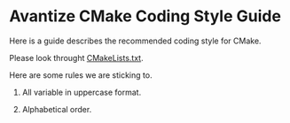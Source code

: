 # Avantize CMake Coding Style Guide

Here is a guide describes the recommended coding style for CMake.

Please look throught [CMakeLists.txt](CMakeLists.txt).

Here are some rules we are sticking to.

1. All variable in uppercase format.

2. Alphabetical order.
